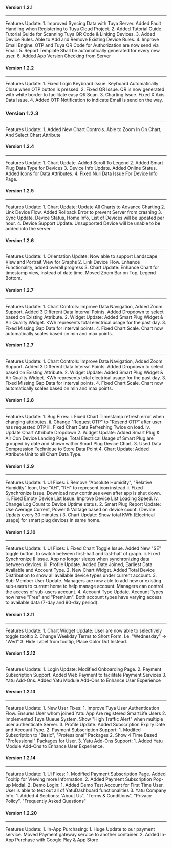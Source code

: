 
#### Version 1.2.1
---------------------
<en-US>
    Features Update:
    1. Improved Syncing Data with Tuya Server. Added Fault Handling when Registering to Tuya Cloud Project.
    2. Added Tutorial Guide. Tutorial Guide for Scanning Tuya QR Code & Linking Devices.
    3. Added Device Rules. Able to Add and Remove Existing Device Rules.
    4. Improve Email Engine. OTP and Tuya QR Code for Authorization are now send via Email.
    5. Report Template Shall be automatically generated for every new user.
    6. Added App Version Checking from Server
</en-US>

#### Version 1.2.2
---------------------
<en-US>
    Features Update:
    1. Fixed Login Keyboard Issue. Keyboard Automatically Close when OTP button is pressed.
    2. Fixed QR Issue. QR is now generated with white border to facilitate easy QR Scan.
    3. Charting Issue. Fixed X Axis Data Issue.
    4. Added OTP Notification to indicate Email is send on the way.
</en-US>

### Version 1.2.3
---------------------
<en-US>
    Features Update:
    1. Added New Chart Controls. Able to Zoom In On Chart, And Select Chart Attribute
</en-US>

#### Version 1.2.4
---------------------
<en-US>
    Features Update:
    1. Chart Update. Added Scroll To Legend
    2. Added Smart Plug Data Type for Devices
    3. Device Info Update. Added Online Status. Added Icons for Data Attributes.
    4. Fixed Null Data Issue For Device Info Page.
</en-US>

#### Version 1.2.5
---------------------
<en-US>
    Features Update:
    1. Chart Update: Update All Charts to Advance Charting
    2. Link Device Flow. Added Rollback Error to prevent Server from crashing
    3. Sync Update. Device Status, Home Info, List of Devices will be updated per hour.
    4. Device Support Update. Unsupported Device will be unable to be added into the server.
</en-US>

#### Version 1.2.6
---------------------
<en-US>
    Features Update:
    1. Orientation Update: Now able to support Landscape View and Portrait View for Graphs
    2. Link Device Flow. Enhance Functionality, added overall progress
    3. Chart Update: Enhance Chart for timestamp view, instead of date time. Moved Zoom Bar on Top, Legend Bottom.
</en-US>

#### Version 1.2.7
---------------------
<en-US>
    Features Update:
    1. Chart Controls: Improve Data Navigation, Added Zoom Support. Added 3 Different Data Interval Points. Added Dropdown to select based on Existing Attribute.
    2. Widget Update: Added Smart Plug Widget & Air Quality Widget. KWh represents total electrical usage for the past day.
    3. Fixed Missing Gap Data for interval points.
    4. Fixed Chart Scale. Chart now automatically scales based on min and max points.
</en-US>

#### Version 1.2.7
---------------------
<en-US>
    Features Update:
    1. Chart Controls: Improve Data Navigation, Added Zoom Support. Added 3 Different Data Interval Points. Added Dropdown to select based on Existing Attribute.
    2. Widget Update: Added Smart Plug Widget & Air Quality Widget. KWh represents total electrical usage for the past day.
    3. Fixed Missing Gap Data for interval points.
    4. Fixed Chart Scale. Chart now automatically scales based on min and max points.
</en-US>

#### Version 1.2.8
---------------------
<en-US>
    Features Update:
    1. Bug Fixes: 
        i. Fixed Chart Timestamp refresh error when changing attributes.
        ii. Change "Request OTP" to "Resend OTP" after user has requested OTP
        iii. Fixed Chart Data Refreshing Twice on load.
        iv. Update Chart Attribute Dropdown
    2. Widget Update: Added Smart Plug & Air Con Device Landing Page. Total Electrical Usage of Smart Plug are grouped by date and shown within Smart Plug Device Chart.
    3. Used Data Compression Technique to Store Data Point
    4. Chart Update: Added Attribute Unit to all Chart Data Type.
</en-US>

#### Version 1.2.9
---------------------
<en-US>
    Features Update:
    1. UI Fixes: 
        i. Remove "Absolute Humidity", "Relative Humidity" Icon, Use "AH", "RH" to represent icon instead
        ii. Fixed Synchronize Issue. Download now continues even after app is shut down.
        iii. Fixed Empty Device List Issue. Improve Device List Loading Speed.
        iv. Change Log Count to Device Uptime status.
    2. Smart Plug Report Update: Use Average Current, Power & Voltage based on device count. (Device Updats every 30 minutes.)
    3. Chart Update: Show total KWh (Electrical usage) for smart plug devices in same home.
</en-US>

#### Version 1.2.10
---------------------
<en-US>
    Features Update:
    1. UI Fixes: 
        i. Fixed Chart Toggle Issue. Added New "SE" toggle button, to switch between first-half and last-half of graph.
        ii. Fixed Synchronize II Issue. App no longer sleeps when synchronizing data between devices.
        iii. Profile Update. Added Date Joined, Earliest Data Available and Account Type.
    2. New Chart Widget. Added Total Device Distribution to show all available device types under current account.
    3. Sub-Member User Update. Managers are now able to add new or existing sub-users to current home to help manage account. Managers can control the access of sub-users account.
    4. Account Type Update. Account Types now have "Free" and "Premium". Both account types have varying access to available data (7-day and 90-day period).
</en-US>

#### Version 1.2.11
------------------------
<en-US>
    Features Update:
    1. Chart Widget Update: User are now able to selectively toggle tooltip 
    2. Change Weekday Terms to Short Form. I.e. "Wednesday" => "Wed"
    3. Hide Label from tooltip, Place Color Dot Instead.
</en-US>

#### Version 1.2.12
------------------------
<en-US>
    Features Update:
    1. Login Update: Modified Onboarding Page.
    2. Payment Subscription Support. Added Web Payment to facilitate Payment Services
    3. Yatu Add-Ons. Added Yatu Module Add-Ons to Enhance User Experience
</en-US>

#### Version 1.2.13
------------------------
<en-US>
    Features Update:
    1. New User Fixes:
       1. Improve Tuya User Authentication Flow. Ensures User whom joined Yatu App Are registered SmartLife Users
       2. Implemented Tuya Queue System. Show "High Traffic Alert" when multiple user authenticate Server.
       3. Profile Update. Added Subscription Expiry Date and Account Type.
    2. Payment Subscription Support:
       1. Modifed Subscription to "Basic", "Professional" Packages
       2. Show 4 Time Based "Professional" Packages for User.
    3. Yatu Add-Ons Support:
       1. Added Yatu Module Add-Ons to Enhance User Experience.
</en-US>

#### Version 1.2.14
------------------------
<en-US>
    Features Update:
    1. Ui Fixes:
       1. Modified Payment Subscription Page. Added Tooltip for Viewing more Information.
       2. Added Payment Subscription Pop-up Modal.
    2. Demo Login:
       1. Added Demo Test Account for First Time User. User is able to test out all of YatuDashboard functionalities
    3. Yatu Company Info:
       1. Added 4 Sections: "About Us", "Terms & Conditions", "Privacy Policy", "Frequently Asked Questions"
</en-US>

#### Version 1.2.20
------------------------
<en-US>
    Features Update:
    1. In-App Purchasing:
       1. Huge Update to our payment service. Moved Payment gateway service to another container.
       2. Added In-App Purchase with Google Play & App Store
</en-US>